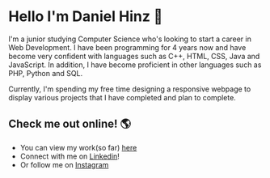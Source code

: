 # Hello I'm Daniel Hinz 👋

I'm a junior studying Computer Science who's looking to start a career in Web Development. I have been programming for 4 years now and have become very confident with languages such as C++, HTML, CSS, Java and JavaScript. In addition, I have become proficient in other languages such as PHP, Python and SQL. 

Currently, I'm spending my free time designing a responsive webpage to display various projects that I have completed and plan to complete. 

## Check me out online! 🌎
- You can view my work(so far) <a href="http://personal.kent.edu/~dhinz1/portfolio/">here</a>
- Connect with me on <a href="linkedin.com/in/danielhinz/">Linkedin</a>!
- Or follow me on <a href="https://www.instagram.com/d_hinz22/">Instagram</a> 


